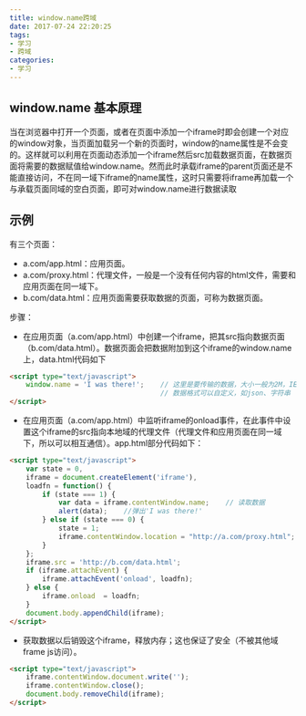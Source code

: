 ```yaml
---
title: window.name跨域
date: 2017-07-24 22:20:25
tags:
- 学习
- 跨域
categories: 
- 学习
---
```

## window.name 基本原理

当在浏览器中打开一个页面，或者在页面中添加一个iframe时即会创建一个对应的window对象，当页面加载另一个新的页面时，window的name属性是不会变的。这样就可以利用在页面动态添加一个iframe然后src加载数据页面，在数据页面将需要的数据赋值给window.name。然而此时承载iframe的parent页面还是不能直接访问，不在同一域下iframe的name属性，这时只需要将iframe再加载一个与承载页面同域的空白页面，即可对window.name进行数据读取

<!--more-->

## 示例

有三个页面：

* a.com/app.html：应用页面。
* a.com/proxy.html：代理文件，一般是一个没有任何内容的html文件，需要和应用页面在同一域下。
* b.com/data.html：应用页面需要获取数据的页面，可称为数据页面。

步骤：

* 在应用页面（a.com/app.html）中创建一个iframe，把其src指向数据页面（b.com/data.html）。数据页面会把数据附加到这个iframe的window.name上，data.html代码如下

``` html
<script type="text/javascript">
    window.name = 'I was there!';    // 这里是要传输的数据，大小一般为2M，IE和firefox下可以大至32M左右
                                     // 数据格式可以自定义，如json、字符串
</script>
```

* 在应用页面（a.com/app.html）中监听iframe的onload事件，在此事件中设置这个iframe的src指向本地域的代理文件（代理文件和应用页面在同一域下，所以可以相互通信）。app.html部分代码如下：

``` html
<script type="text/javascript">
    var state = 0, 
    iframe = document.createElement('iframe'),
    loadfn = function() {
        if (state === 1) {
            var data = iframe.contentWindow.name;    // 读取数据
            alert(data);    //弹出'I was there!'
        } else if (state === 0) {
            state = 1;
            iframe.contentWindow.location = "http://a.com/proxy.html";    // 设置的代理文件
        }  
    };
    iframe.src = 'http://b.com/data.html';
    if (iframe.attachEvent) {
        iframe.attachEvent('onload', loadfn);
    } else {
        iframe.onload  = loadfn;
    }
    document.body.appendChild(iframe);
</script>
```

* 获取数据以后销毁这个iframe，释放内存；这也保证了安全（不被其他域frame js访问）。

``` html
<script type="text/javascript">
    iframe.contentWindow.document.write('');
    iframe.contentWindow.close();
    document.body.removeChild(iframe);
</script>
```

